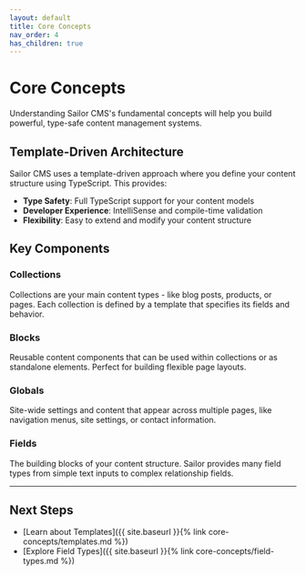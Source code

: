 ```yaml
---
layout: default
title: Core Concepts
nav_order: 4
has_children: true
---
```


# Core Concepts

Understanding Sailor CMS's fundamental concepts will help you build powerful, type-safe content management systems.

## Template-Driven Architecture

Sailor CMS uses a template-driven approach where you define your content structure using TypeScript. This provides:

- **Type Safety**: Full TypeScript support for your content models
- **Developer Experience**: IntelliSense and compile-time validation
- **Flexibility**: Easy to extend and modify your content structure

## Key Components

### Collections

Collections are your main content types - like blog posts, products, or pages. Each collection is defined by a template that specifies its fields and behavior.

### Blocks

Reusable content components that can be used within collections or as standalone elements. Perfect for building flexible page layouts.

### Globals

Site-wide settings and content that appear across multiple pages, like navigation menus, site settings, or contact information.

### Fields

The building blocks of your content structure. Sailor provides many field types from simple text inputs to complex relationship fields.

---

## Next Steps

- [Learn about Templates]({{ site.baseurl }}{% link core-concepts/templates.md %})
- [Explore Field Types]({{ site.baseurl }}{% link core-concepts/field-types.md %})
